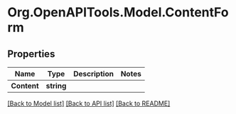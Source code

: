 # Org.OpenAPITools.Model.ContentForm

## Properties

Name | Type | Description | Notes
------------ | ------------- | ------------- | -------------
**Content** | **string** |  | 

[[Back to Model list]](../../README.md#documentation-for-models) [[Back to API list]](../../README.md#documentation-for-api-endpoints) [[Back to README]](../../README.md)

